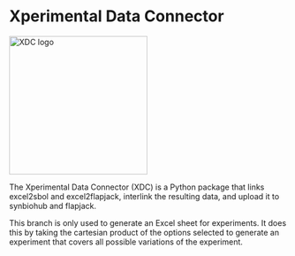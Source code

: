 # Xperimental Data Connector


<img src="https://github.com/SynBioDex/Xperimental-Data-Connector/blob/Gonza10V-patch-1/images/xdc%20logo.png" alt="XDC logo" width="250"/>


The Xperimental Data Connector (XDC) is a Python package that links excel2sbol and excel2flapjack, interlink the resulting data, and upload it to synbiohub and flapjack.

This branch is only used to generate an Excel sheet for experiments. It does this by taking the cartesian product of the options selected to generate an experiment that covers all possible variations of the experiment.
